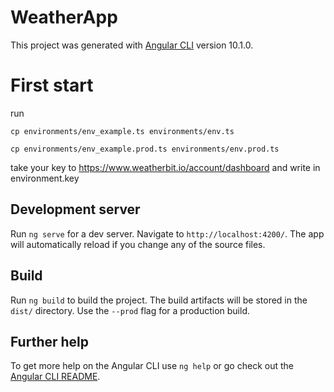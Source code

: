 # WeatherApp

This project was generated with [Angular CLI](https://github.com/angular/angular-cli) version 10.1.0.

# First start

run

`cp environments/env_example.ts environments/env.ts`

`cp environments/env_example.prod.ts environments/env.prod.ts`

take your key to  https://www.weatherbit.io/account/dashboard and write in environment.key


## Development server

Run `ng serve` for a dev server. Navigate to `http://localhost:4200/`. The app will automatically reload if you change any of the source files.


## Build

Run `ng build` to build the project. The build artifacts will be stored in the `dist/` directory. Use the `--prod` flag for a production build.


## Further help

To get more help on the Angular CLI use `ng help` or go check out the [Angular CLI README](https://github.com/angular/angular-cli/blob/master/README.md).
